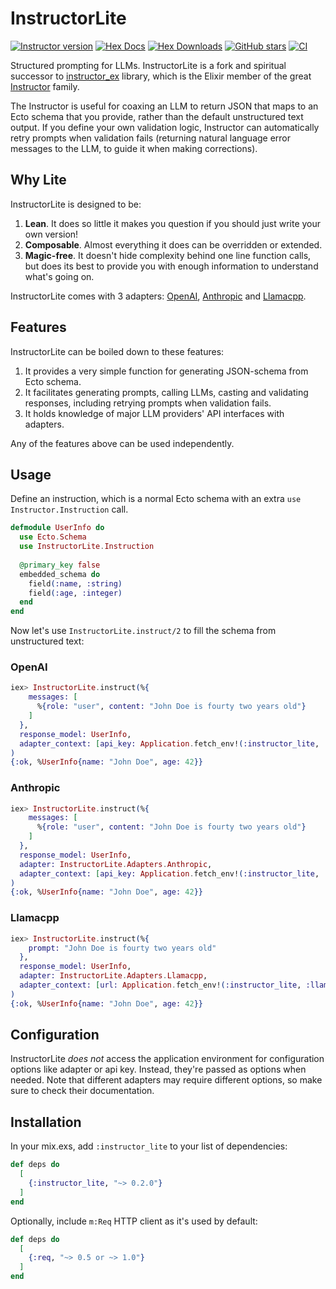 # InstructorLite

[![Instructor version](https://img.shields.io/hexpm/v/instructor_lite.svg)](https://hex.pm/packages/instructor_lite)
[![Hex Docs](https://img.shields.io/badge/hex-docs-lightgreen.svg)](https://hexdocs.pm/instructor_lite/)
[![Hex Downloads](https://img.shields.io/hexpm/dt/instructor_lite)](https://hex.pm/packages/instructor_lite)
[![GitHub stars](https://img.shields.io/github/stars/martosaur/instructor_lite.svg)](https://github.com/martosaur/instructor_lite/stargazers)
[![CI](https://github.com/martosaur/instructor_lite/actions/workflows/ci.yml/badge.svg)](https://github.com/martosaur/instructor_lite/actions/workflows/ci.yml)

Structured prompting for LLMs. InstructorLite is a fork and spiritual successor to [instructor_ex](https://github.com/thmsmlr/instructor_ex) library, which is the Elixir member of the great [Instructor](https://useinstructor.com/) family.
 
The Instructor is useful for coaxing an LLM to return JSON that maps to an Ecto schema that you provide, rather than the default unstructured text output. If you define your own validation logic, Instructor can automatically retry prompts when validation fails (returning natural language error messages to the LLM, to guide it when making corrections).


## Why Lite

InstructorLite is designed to be:
1. **Lean**. It does so little it makes you question if you should just write your own version!
2. **Composable**. Almost everything it does can be overridden or extended.
3. **Magic-free**. It doesn't hide complexity behind one line function calls, but does its best to provide you with enough information to understand what's going on.

InstructorLite comes with 3 adapters: [OpenAI](https://openai.com/api/), [Anthropic](https://www.anthropic.com/) and [Llamacpp](https://github.com/ggerganov/llama.cpp). 

## Features

InstructorLite can be boiled down to these features:
1. It provides a very simple function for generating JSON-schema from Ecto schema.
2. It facilitates generating prompts, calling LLMs, casting and validating responses, including retrying prompts when validation fails.
3. It holds knowledge of major LLM providers' API interfaces with adapters.

Any of the features above can be used independently.

## Usage

Define an instruction, which is a normal Ecto schema with an extra `use Instructor.Instruction` call.

```elixir
defmodule UserInfo do
  use Ecto.Schema
  use InstructorLite.Instruction
  
  @primary_key false
  embedded_schema do
    field(:name, :string)
    field(:age, :integer)
  end
end
```

Now let's use `InstructorLite.instruct/2` to fill the schema from unstructured text:

<!-- tabs-open -->

### OpenAI

```elixir
iex> InstructorLite.instruct(%{
    messages: [
      %{role: "user", content: "John Doe is fourty two years old"}
    ]
  },
  response_model: UserInfo,
  adapter_context: [api_key: Application.fetch_env!(:instructor_lite, :openai_key)]
)
{:ok, %UserInfo{name: "John Doe", age: 42}}
```

### Anthropic

```elixir
iex> InstructorLite.instruct(%{
    messages: [
      %{role: "user", content: "John Doe is fourty two years old"}
    ]
  },
  response_model: UserInfo,
  adapter: InstructorLite.Adapters.Anthropic,
  adapter_context: [api_key: Application.fetch_env!(:instructor_lite, :anthropic_key)]
)
{:ok, %UserInfo{name: "John Doe", age: 42}}
```

### Llamacpp

```elixir
iex> InstructorLite.instruct(%{
    prompt: "John Doe is fourty two years old"
  },
  response_model: UserInfo,
  adapter: InstructorLite.Adapters.Llamacpp,
  adapter_context: [url: Application.fetch_env!(:instructor_lite, :llamacpp_url)]
)
{:ok, %UserInfo{name: "John Doe", age: 42}}
```

<!-- tabs-close -->

## Configuration

InstructorLite _does not_ access the application environment for configuration options like adapter or api key. Instead, they're passed as options when needed. Note that different adapters may require different options, so make sure to check their documentation. 


## Installation

In your mix.exs, add `:instructor_lite` to your list of dependencies:

```elixir
def deps do
  [
    {:instructor_lite, "~> 0.2.0"}
  ]
end
```

Optionally, include `m:Req` HTTP client as it's used by default:

```elixir
def deps do
  [
    {:req, "~> 0.5 or ~> 1.0"}
  ]
end
```

